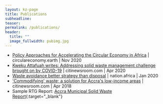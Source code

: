 ```yaml
---
layout: kz-page
title: Publications
subheadline:
teaser:
permalink: /publications/
header:
  title: ""
  image_fullwidth: pubimg.jpg
---
```

* [Policy Approaches for Accelerating the Circular Economy in Africa][1] \| circulareconomy.earth \| Nov 2020
* [Kweku Attafuah writes: Addressing solid waste management challenge brought on by COVID-19][2] \| citinewsroom.com \| Apr 2020
* [Waste avoidance better strategy than disposal][3] \| nation.africa \| Jan 2020
* ['Commodifying' waste; a solution for Accra's low-income areas][4] \| citinewsroom.com \| Apr 2018
* Sample RTG Report: [Accra Municipal Solid Waste Report][pdf_file]{:target="_blank"}




[1]: https://circulareconomy.earth/publications/accelerating-the-circular-economy-transition-in-africa-policy-challenges-and-opportunities
[2]: https://citinewsroom.com/2020/04/kweku-attafuah-writes-addressing-solid-waste-management-challenge-brought-on-by-covid-19/
[3]: https://nation.africa/kenya/blogs-opinion/opinion/waste-avoidance-better-strategy-than-disposal-243456
[4]: https://citinewsroom.com/2018/04/commodifying-waste-a-solution-for-accras-low-income-areas/
[pdf_file]: /pdfs/accra_msw_report.pdf